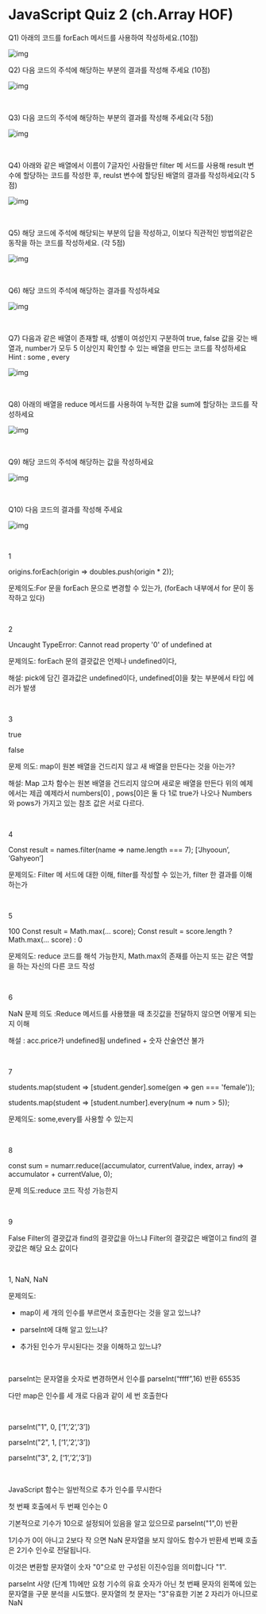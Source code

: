 # **JavaScript Quiz 2 (ch.Array HOF)**

Q1) 아래의 코드를 forEach 메서드를 사용하여 작성하세요.(10점)

![img](https://lh5.googleusercontent.com/BBEmn7AxXO-mu_YDfeMxN_hT57-ymYpaGS-bGzSUTWAnbKz38EGS4WIwG-m3OsSCn4yG-Kb1H_dG8EviJ4U7bHW_H0gWqFa54Lhuuz0eE1Ygd9Og01GUriegMKxHK_7zYQPstSPC)

Q2) 다음 코드의 주석에 해당하는 부분의 결과를 작성해 주세요 (10점)

![img](https://lh3.googleusercontent.com/HkuzqFr1XNK7E7_jtcr-yA6UHE28h8Rv77Ft9939KE1lY7HGsc0Rb0ZBModzNx5DXez4un_LCqETEL6BFnwivMQVnN46lmLpMNFnjY3BHPCEJAC8PPtGVz-GulRQkfjRq0yJMiwh)

<br>

Q3) 다음 코드의 주석에 해당하는 부분의 결과를 작성해 주세요(각 5점)

![img](https://lh6.googleusercontent.com/tl5s36h3eVZMUhrPOhq0sO--39uSq4aQHCQ_nWRP_ICmsAQBW2ECMGFdaKSz3oLUDwsP3OfdreJDxW4OoIiN3AcWC0HXgzSJjKpg0Q4qU85xljbVXHhRp7HtfwA-OvozOrQZRMJS)

<br>

Q4) 아래와 같은 배열에서 이름이 7글자인 사람들만 filter 메 서드를 사용해 result 변수에 할당하는 코드를 작성한 후, reulst 변수에 할당된 배열의 결과를 작성하세요(각 5점)

![img](https://lh3.googleusercontent.com/u71AFR9yaksVrh-2dL0YPXT5mEEokWxE6Wr7fRR6whp4neG9Qqv-UZz7BceDg1O7tWEnMJScQ9zCQ62N89tQ97RPN5efcuF-9alz_nytewuEVqXL-d3r1dI3o11WorS0xEEcQzcO)

<br>

Q5) 해당 코드에 주석에 해당되는 부분의 답을 작성하고, 이보다 직관적인 방법의같은 동작을 하는 코드를 작성하세요. (각 5점)

![img](https://lh6.googleusercontent.com/lsf5oZ0CQLWVR6h29AwbMEIMHJ_BNx5O8Cvn20018cjz-pHCx-Z-3DP8jHjF7RlvHE6JYq615jPEgcq4qxPH-8EcX4jFTVs-uHiBy9sCwk3dCIrKA5H3zbnLMXBH37hQXzVLm8P6)

<br>

Q6)  해당 코드의 주석에 해당하는 결과를 작성하세요

![img](https://lh4.googleusercontent.com/dF6i5BeOFbs9g8MzCuzsHb_DRcO6bopjq4rlEl5t7vvq39kA8ESJHEe1qGEspF089zdJqhFiwKH-s1aPO-a3MCAz8UhKQNVqSv_Rt6fNpyk40fbCO3GrlUKv40z7RrlKE3eG_qwJ)

<br>

Q7) 다음과 같은 배열이 존재할 때, 성별이 여성인지 구분하여 true, false 값을 갖는 배열과, number가 모두 5 이상인지 확인할 수 있는 배열을 만드는 코드를 작성하세요
Hint : some , every

![img](https://lh6.googleusercontent.com/e_fYMVDSf0oNOk5fhaL7OKYqcGuWZhE75B1UUVFY8zLr8DYeSLiwVd-ehbJamC_6G4D_uyyaNkxGBoJvEESw588SPWpiXKLaLKJSi-O9-4MEs8kEhfcpymKAzEk20o6hPvoEAfDB)

<br>

Q8) 아래의 배열을 reduce 메서드를 사용하여 누적한 값을 sum에 할당하는 코드를
작성하세요

![img](https://lh6.googleusercontent.com/N_EZdBQtod6XecqZCXAKgv4uoKLP6KLlaISg7LU9nJUtcBFWD3YQtK84CE2PoTP9ohqIIxi6UhygnJjV7hFZY6qHpwFvuFJHtB91J75Xdnrs0R2bBz1zfJq3ibwNSut_7qdsULTM)

<br>

Q9) 해당 코드의 주석에 해당하는 값을 작성하세요

![img](https://lh6.googleusercontent.com/Q4tlPHuy0TOEfnyVHQVidNWqukSTwqRpeqDzIk2vFvNmb58kiJAlkGz8usE7qO1v4ouwkVWzshkptl1eH0JgvBEKNIW3-yYYc2w03l_ejdow2vvyYgTSIvHMaM-VvyiCC8OO78O1)

<br>

Q10)  다음 코드의 결과를 작성해 주세요

![img](https://lh6.googleusercontent.com/9ypKYX835NopWD3mYD9Z4A2Br1l-u2xxHN-ckzCVb9mgyOpTGCF_wglXpK9KMGVP-853rCZGcPT2IWjU5hTxhvOLetotBRAXeR2NT_VDymdrO9qqE5aZZpqEfgJylZ56wjVcktey)

<br>

1

origins.forEach(origin => doubles.push(origin * 2));

문제의도:For 문을 forEach 문으로 변경할 수 있는가, (forEach 내부에서 for 문이 동작하고 있다)

<br>

2

Uncaught TypeError: Cannot read property '0' of undefined at <anonymous>

문제의도: forEach 문의 결괏값은 언제나 undefined이다, 

해설:  pick에 담긴 결과값은 undefined이다, undefined[0]을 찾는 부분에서 타입 에러가 발생

<br>

3

true

false

문제 의도: map이 원본 배열을 건드리지 않고 새 배열을 만든다는 것을 아는가?

해설: Map 고차 함수는 원본 배열을 건드리지 않으며 새로운 배열을 만든다
위의 예제에서는 제곱 예제라서 numbers[0] , pows[0]은 둘 다 1로 true가 나오나
Numbers 와 pows가 가지고 있는 참조 값은 서로 다르다.

<br>

4

Const result = names.filter(name => name.length === 7);
[‘Jhyooun’, ‘Gahyeon’]

문제의도: Filter 메 서드에 대한 이해, filter를 작성할 수 있는가, filter 한 결과를 이해하는가

<br>

5

100
Const result = Math.max(... score);
Const result = score.length ? Math.max(... score) : 0

문제의도: reduce 코드를 해석 가능한지, Math.max의 존재를 아는지 또는 같은 역할을 하는 자신의 다른 코드 작성

<br>

6

NaN
문제 의도 :Reduce 메서드를 사용했을 때 초깃값을 전달하지 않으면 어떻게 되는지 이해

해설 : acc.price가 undefined됨 undefined + 숫자 산술연산 불가

<br>

7

students.map(student => [student.gender].some(gen => gen === 'female'));

students.map(student => [student.number].every(num => num > 5));

문제의도: some,every를 사용할 수 있는지

<br>

8

const sum = numarr.reduce((accumulator, currentValue, index, array) => accumulator + currentValue, 0);

문제 의도:reduce 코드 작성 가능한지

<br>

9

False 
Filter의 결괏값과 find의 결괏값을 아느냐
Filter의 결괏값은 배열이고 find의 결괏값은 해당 요소 값이다

<br>

1, NaN, NaN

문제의도:

- map이 세 개의 인수를 부르면서 호출한다는 것을 알고 있느냐?

- parseInt에 대해 알고 있느냐?

- 추가된 인수가 무시된다는 것을 이해하고 있느냐?

  <br>

parseInt는 문자열을 숫자로 변경하면서 인수를 parseInt(“ffff”,16) 반환 65535

다만 map은 인수를 세 개로 다음과 같이 세 번 호출한다

<br>

 parseInt("1", 0, [‘1’,’2’,’3’])

parseInt("2", 1, [‘1’,’2’,’3’])

parseInt("3", 2, [‘1’,’2’,’3’])

<br>

JavaScript 함수는 일반적으로 추가 인수를 무시한다

첫 번째 호출에서 두 번째 인수는 0

기본적으로 기수가 10으로 설정되어 있음을 알고 있으므로 parseInt("1",0) 반환 

1기수가 0이 아니고 2보다 작 으면 NaN 문자열을 보지 않아도 함수가 반환세 번째 호출은 2기수 인수로 전달됩니다. 

이것은 변환할 문자열이 숫자 "0"으로 만 구성된 이진수임을 의미합니다 "1". 

parseInt 사양 (단계 11)에만 요청 기수의 유효 숫자가 아닌 첫 번째 문자의 왼쪽에 있는 문자열을 구문 분석을 시도했다. 문자열의 첫 문자는 "3"유효한 기본 2 자리가 아니므로 NaN